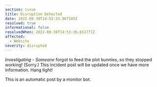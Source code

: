```yaml
---
section: issue
title: Disruption Detected
date: 2022-08-30T14:52:33.967105Z
resolved: true
informational: false
resolvedWhen: 2022-08-30T14:53:36.651771Z
affected:
  - Website
severity: disrupted
---
```

*Investigating* - _Someone_ forgot to feed the plot bunnies, so they stopped working! (Sorry.) This incident post will be updated once we have more information. Hang tight!

This is an automatic post by a monitor bot.
        